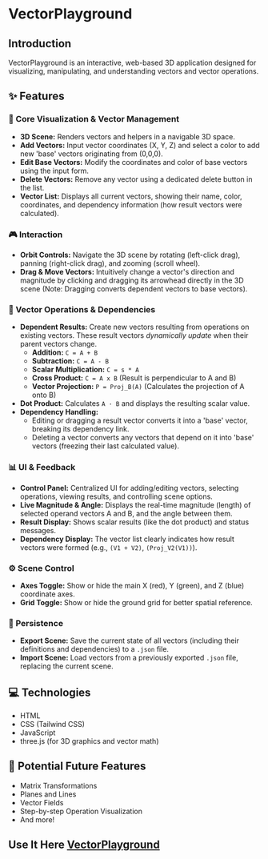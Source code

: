 # VectorPlayground

## Introduction

VectorPlayground is an interactive, web-based 3D application designed for visualizing, manipulating, and understanding vectors and vector operations.

## ✨ Features

### 🧭 Core Visualization & Vector Management

* **3D Scene:** Renders vectors and helpers in a navigable 3D space.
* **Add Vectors:** Input vector coordinates (X, Y, Z) and select a color to add new 'base' vectors originating from (0,0,0).
* **Edit Base Vectors:** Modify the coordinates and color of base vectors using the input form.
* **Delete Vectors:** Remove any vector using a dedicated delete button in the list.
* **Vector List:** Displays all current vectors, showing their name, color, coordinates, and dependency information (how result vectors were calculated).

### 🎮 Interaction

* **Orbit Controls:** Navigate the 3D scene by rotating (left-click drag), panning (right-click drag), and zooming (scroll wheel).
* **Drag & Move Vectors:** Intuitively change a vector's direction and magnitude by clicking and dragging its arrowhead directly in the 3D scene (Note: Dragging converts dependent vectors to base vectors).

### 🧮 Vector Operations & Dependencies

* **Dependent Results:** Create new vectors resulting from operations on existing vectors. These result vectors *dynamically update* when their parent vectors change.
    * **Addition:** `C = A + B`
    * **Subtraction:** `C = A - B`
    * **Scalar Multiplication:** `C = s * A`
    * **Cross Product:** `C = A x B` (Result is perpendicular to A and B)
    * **Vector Projection:** `P = Proj_B(A)` (Calculates the projection of A onto B)
* **Dot Product:** Calculates `A · B` and displays the resulting scalar value.
* **Dependency Handling:**
    * Editing or dragging a result vector converts it into a 'base' vector, breaking its dependency link.
    * Deleting a vector converts any vectors that depend on it into 'base' vectors (freezing their last calculated value).

### 📊 UI & Feedback

* **Control Panel:** Centralized UI for adding/editing vectors, selecting operations, viewing results, and controlling scene options.
* **Live Magnitude & Angle:** Displays the real-time magnitude (length) of selected operand vectors A and B, and the angle between them.
* **Result Display:** Shows scalar results (like the dot product) and status messages.
* **Dependency Display:** The vector list clearly indicates how result vectors were formed (e.g., `(V1 + V2)`, `(Proj_V2(V1))`).

### ⚙️ Scene Control

* **Axes Toggle:** Show or hide the main X (red), Y (green), and Z (blue) coordinate axes.
* **Grid Toggle:** Show or hide the ground grid for better spatial reference.

### 💾 Persistence

* **Export Scene:** Save the current state of all vectors (including their definitions and dependencies) to a `.json` file.
* **Import Scene:** Load vectors from a previously exported `.json` file, replacing the current scene.

## 💻 Technologies

* HTML
* CSS (Tailwind CSS)
* JavaScript
* three.js (for 3D graphics and vector math)

## 🔮 Potential Future Features

* Matrix Transformations
* Planes and Lines
* Vector Fields
* Step-by-step Operation Visualization
* And more!

## Use It Here [VectorPlayground](https://git-aarya.github.io/VectorPlayground/)
